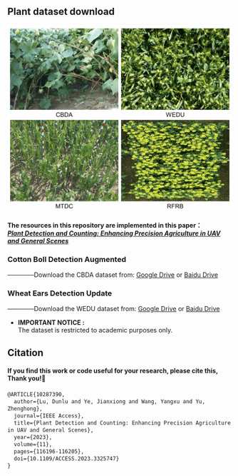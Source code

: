 ## Plant dataset download
<div align=center>
<img src="https://github.com/Ye-Sk/Plant-dataset/blob/master/img.jpg"/>   
</div> 

**The resources in this repository are implemented in this paper：**  
[___Plant Detection and Counting: Enhancing Precision Agriculture in UAV and General Scenes___](https://ieeexplore.ieee.org/document/10287390)

### Cotton Boll Detection Augmented
──────Download the CBDA dataset from: [Google Drive](https://drive.google.com/file/d/15GxlgoSCJau292OYaeHuvHpRICn7L3GN/view?usp=sharing) or [Baidu Drive](https://pan.baidu.com/s/1HBtnzvdReh5dfJR_kI-lpw?pwd=plat)

### Wheat Ears Detection Update
──────Download the WEDU dataset from: [Google Drive](https://drive.google.com/file/d/1MFkbVwJZY5k_ZFKGvsjchiP3VUhR0mBb/view?usp=sharing) or [Baidu Drive](https://pan.baidu.com/s/1-GW4-YMeejgrPnLDh9uO8A?pwd=plat)
* **IMPORTANT NOTICE :**  
    The dataset is restricted to academic purposes only.  
  
## Citation
#### If you find this work or code useful for your research, please cite this, Thank you!🤗
~~~
@ARTICLE{10287390,
  author={Lu, Dunlu and Ye, Jianxiong and Wang, Yangxu and Yu, Zhenghong},
  journal={IEEE Access}, 
  title={Plant Detection and Counting: Enhancing Precision Agriculture in UAV and General Scenes}, 
  year={2023},
  volume={11},
  pages={116196-116205},
  doi={10.1109/ACCESS.2023.3325747}
}
~~~
